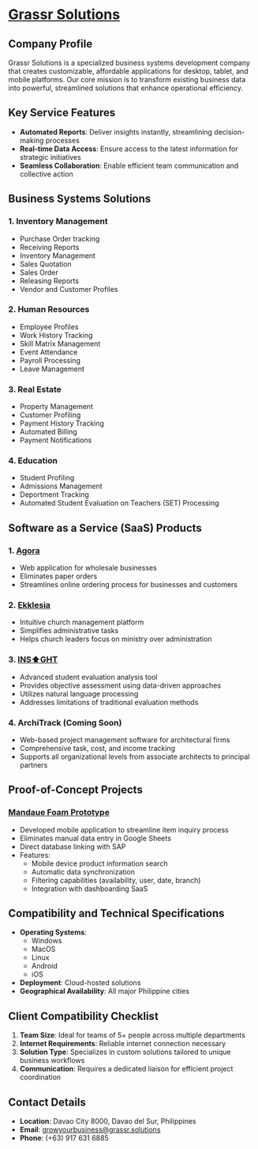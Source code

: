 # [Grassr Solutions](https://www.graassr.solutions)

## Company Profile
Grassr Solutions is a specialized business systems development company that creates customizable, affordable applications for desktop, tablet, and mobile platforms. Our core mission is to transform existing business data into powerful, streamlined solutions that enhance operational efficiency.


## Key Service Features
- **Automated Reports**: Deliver insights instantly, streamlining decision-making processes
- **Real-time Data Access**: Ensure access to the latest information for strategic initiatives
- **Seamless Collaboration**: Enable efficient team communication and collective action


## Business Systems Solutions

### 1. Inventory Management
- Purchase Order tracking
- Receiving Reports
- Inventory Management
- Sales Quotation
- Sales Order
- Releasing Reports
- Vendor and Customer Profiles

### 2. Human Resources
- Employee Profiles
- Work History Tracking
- Skill Matrix Management
- Event Attendance
- Payroll Processing
- Leave Management

### 3. Real Estate
- Property Management
- Customer Profiling
- Payment History Tracking
- Automated Billing
- Payment Notifications

### 4. Education
- Student Profiling
- Admissions Management
- Deportment Tracking
- Automated Student Evaluation on Teachers (SET) Processing

## Software as a Service (SaaS) Products

### 1. [Agora](https://grassr-solutions.github.io/agora/about)
- Web application for wholesale businesses
- Eliminates paper orders
- Streamlines online ordering process for businesses and customers

### 2. [Ekklesia](https://grassr-solutions.github.io/ekklesia/about)
- Intuitive church management platform
- Simplifies administrative tasks
- Helps church leaders focus on ministry over administration

### 3. [INS⬆GHT](https://grassr-solutions.github.io/insight4edu/about)
- Advanced student evaluation analysis tool
- Provides objective assessment using data-driven approaches
- Utilizes natural language processing
- Addresses limitations of traditional evaluation methods

### 4. ArchiTrack (Coming Soon)
- Web-based project management software for architectural firms
- Comprehensive task, cost, and income tracking
- Supports all organizational levels from associate architects to principal partners

## Proof-of-Concept Projects

### [Mandaue Foam Prototype](https://grassr-solutions.github.io/mandaue-foam)
- Developed mobile application to streamline item inquiry process
- Eliminates manual data entry in Google Sheets
- Direct database linking with SAP
- Features:
  - Mobile device product information search
  - Automatic data synchronization
  - Filtering capabilities (availability, user, date, branch)
  - Integration with dashboarding SaaS

## Compatibility and Technical Specifications
- **Operating Systems**: 
  - Windows
  - MacOS
  - Linux
  - Android
  - iOS
- **Deployment**: Cloud-hosted solutions
- **Geographical Availability**: All major Philippine cities

## Client Compatibility Checklist
1. **Team Size**: Ideal for teams of 5+ people across multiple departments
2. **Internet Requirements**: Reliable internet connection necessary
3. **Solution Type**: Specializes in custom solutions tailored to unique business workflows
4. **Communication**: Requires a dedicated liaison for efficient project coordination


## Contact Details
- **Location**: Davao City 8000, Davao del Sur, Philippines
- **Email**: growyourbusiness@grassr.solutions
- **Phone**: (+63) 917 631 6885